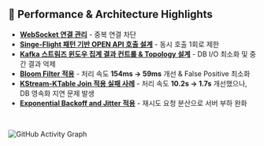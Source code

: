 ## 🚀 Performance & Architecture Highlights
- [**WebSocket 연결 관리**](https://github.com/sydnyyy/Gameet-BE?tab=readme-ov-file#websocket-%EC%A4%91%EB%B3%B5-%EC%97%B0%EA%B2%B0) - 중복 연결 차단
- [**Singe-Flight 패턴 기반 OPEN API 호출 설계**](https://github.com/sydnyyy/Exchange-Rate-API?tab=readme-ov-file#%ED%99%98%EC%9C%A8-open-api-%EC%8B%A4%EC%8B%9C%EA%B0%84-%ED%98%B8%EC%B6%9C-%ED%94%84%EB%A1%9C%EC%A0%9D%ED%8A%B8) - 동시 호출 1회로 제한
- [**Kafka 스트림즈 윈도우 집계 결과 컨트롤 & Topology 설계**](https://medium.com/@asdny1234/kafka-streams%EC%9D%98-window-results-%EC%BB%A8%ED%8A%B8%EB%A1%A4%ED%95%98%EA%B8%B0-3c20c360cf02) - DB I/O 최소화 및 중간 결과 억제
- [**Bloom Filter 적용**](https://medium.com/@asdny1234/bloom-filter%EB%A1%9C-db-%EB%B6%80%ED%95%98-%EA%B0%90%EC%86%8C-%EC%84%B1%EB%8A%A5-61-%EA%B0%9C%EC%84%A0-e46e8ce62d6d) - 처리 속도 **154ms → 59ms** 개선 & False Positive 최소화
- [**KStream-KTable Join 적용 실패 사례**](https://medium.com/@asdny1234/kstream-ktable-join-%EC%A0%81%EC%9A%A9-%EC%8B%A4%ED%8C%A8%EA%B8%B0-f7b8bfa11e42) - 처리 속도 **10.2s → 1.7s** 개선했으나, DB 영속화 지연 문제 발생
- [**Exponential Backoff and Jitter 적용**](https://medium.com/@asdny1234/resilience4j-retry-circuitbreaker-%EC%A0%81%EC%9A%A9%ED%95%98%EA%B8%B0-a60d06a46c54) - 재시도 요청 분산으로 서버 부하 완화

<br>

![GitHub Activity Graph](https://github-readme-activity-graph.vercel.app/graph?username=sydnyyy&theme=github)